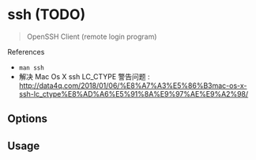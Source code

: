 # ssh (TODO)

> OpenSSH Client (remote login program)

References

- `man ssh`
- 解决 Mac Os X ssh LC_CTYPE 警告问题 : http://data4q.com/2018/01/06/%E8%A7%A3%E5%86%B3mac-os-x-ssh-lc_ctype%E8%AD%A6%E5%91%8A%E9%97%AE%E9%A2%98/

## Options

## Usage
